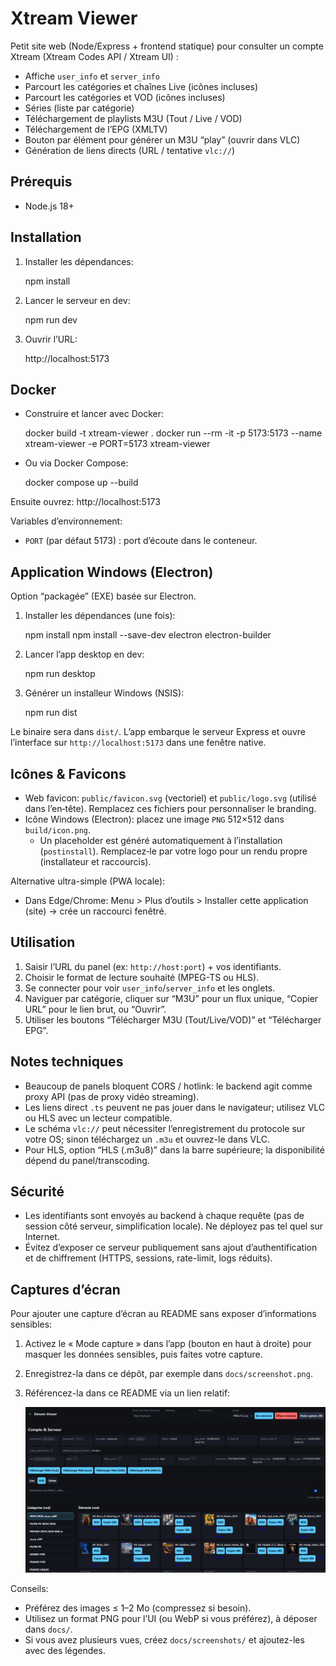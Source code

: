 Xtream Viewer
=============

Petit site web (Node/Express + frontend statique) pour consulter un compte Xtream (Xtream Codes API / Xtream UI) :

- Affiche `user_info` et `server_info`
- Parcourt les catégories et chaînes Live (icônes incluses)
- Parcourt les catégories et VOD (icônes incluses)
- Séries (liste par catégorie)
- Téléchargement de playlists M3U (Tout / Live / VOD)
- Téléchargement de l’EPG (XMLTV)
- Bouton par élément pour générer un M3U “play” (ouvrir dans VLC)
- Génération de liens directs (URL / tentative `vlc://`)

Prérequis
---------

- Node.js 18+

Installation
------------

1. Installer les dépendances:

   npm install

2. Lancer le serveur en dev:

   npm run dev

3. Ouvrir l’URL:

   http://localhost:5173

Docker
------

- Construire et lancer avec Docker:

  docker build -t xtream-viewer .
  docker run --rm -it -p 5173:5173 --name xtream-viewer -e PORT=5173 xtream-viewer

- Ou via Docker Compose:

  docker compose up --build

Ensuite ouvrez: http://localhost:5173

Variables d’environnement:
- `PORT` (par défaut 5173) : port d’écoute dans le conteneur.

Application Windows (Electron)
------------------------------

Option “packagée” (EXE) basée sur Electron.

1) Installer les dépendances (une fois):

   npm install
   npm install --save-dev electron electron-builder

2) Lancer l’app desktop en dev:

   npm run desktop

3) Générer un installeur Windows (NSIS):

   npm run dist

Le binaire sera dans `dist/`. L’app embarque le serveur Express et ouvre l’interface sur `http://localhost:5173` dans une fenêtre native.

Icônes & Favicons
-----------------

- Web favicon: `public/favicon.svg` (vectoriel) et `public/logo.svg` (utilisé dans l’en‑tête). Remplacez ces fichiers pour personnaliser le branding.
- Icône Windows (Electron): placez une image `PNG` 512×512 dans `build/icon.png`.
  - Un placeholder est généré automatiquement à l’installation (`postinstall`). Remplacez‑le par votre logo pour un rendu propre (installateur et raccourcis).

Alternative ultra-simple (PWA locale):
- Dans Edge/Chrome: Menu > Plus d’outils > Installer cette application (site) → crée un raccourci fenêtré.

Utilisation
-----------

1. Saisir l’URL du panel (ex: `http://host:port`) + vos identifiants.
2. Choisir le format de lecture souhaité (MPEG-TS ou HLS).
3. Se connecter pour voir `user_info`/`server_info` et les onglets.
4. Naviguer par catégorie, cliquer sur “M3U” pour un flux unique, “Copier URL” pour le lien brut, ou “Ouvrir”.
5. Utiliser les boutons “Télécharger M3U (Tout/Live/VOD)” et “Télécharger EPG”.

Notes techniques
---------------

- Beaucoup de panels bloquent CORS / hotlink: le backend agit comme proxy API (pas de proxy vidéo streaming).
- Les liens direct `.ts` peuvent ne pas jouer dans le navigateur; utilisez VLC ou HLS avec un lecteur compatible.
- Le schéma `vlc://` peut nécessiter l’enregistrement du protocole sur votre OS; sinon téléchargez un `.m3u` et ouvrez-le dans VLC.
- Pour HLS, option “HLS (.m3u8)” dans la barre supérieure; la disponibilité dépend du panel/transcoding.

Sécurité
-------

- Les identifiants sont envoyés au backend à chaque requête (pas de session côté serveur, simplification locale). Ne déployez pas tel quel sur Internet.
- Évitez d’exposer ce serveur publiquement sans ajout d’authentification et de chiffrement (HTTPS, sessions, rate-limit, logs réduits).

Captures d’écran
-----------------

Pour ajouter une capture d’écran au README sans exposer d’informations sensibles:

1. Activez le « Mode capture » dans l’app (bouton en haut à droite) pour masquer les données sensibles, puis faites votre capture.
2. Enregistrez-la dans ce dépôt, par exemple dans `docs/screenshot.png`.
3. Référencez-la dans ce README via un lien relatif:

   ![Xtream Viewer — Capture](docs/screenshot.png)

Conseils:
- Préférez des images ≤ 1–2 Mo (compressez si besoin).
- Utilisez un format PNG pour l’UI (ou WebP si vous préférez), à déposer dans `docs/`.
- Si vous avez plusieurs vues, créez `docs/screenshots/` et ajoutez-les avec des légendes.
